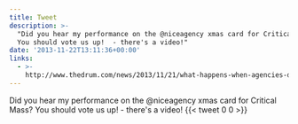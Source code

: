 ```yaml
---
title: Tweet
description: >-
  "Did you hear my performance on the @niceagency xmas card for Critical Mass?
  You should vote us up!  - there's a video!"
date: '2013-11-22T13:11:36+00:00'
links:
  - >-
    http://www.thedrum.com/news/2013/11/21/what-happens-when-agencies-design-each-others-christmas-cards
---
```

Did you hear my performance on the @niceagency xmas card for Critical Mass? You should vote us up!  - there's a video!
      {{< tweet 0 0 >}}
    
